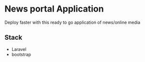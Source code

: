 # News portal Application 
Deploy faster with this ready to go application of news/online media 
## Stack
 - Laravel
 - bootstrap
